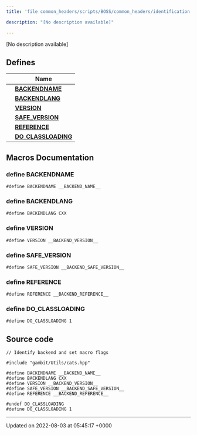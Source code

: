 ```yaml
---
title: 'file common_headers/scripts/BOSS/common_headers/identification.hpp'

description: "[No description available]"

---
```







[No description available]

## Defines

|                | Name           |
| -------------- | -------------- |
|  | **[BACKENDNAME](/documentation/code/darkbit/files/scripts_2boss_2common__headers_2identification_8hpp/#define-backendname)**  |
|  | **[BACKENDLANG](/documentation/code/darkbit/files/scripts_2boss_2common__headers_2identification_8hpp/#define-backendlang)**  |
|  | **[VERSION](/documentation/code/darkbit/files/scripts_2boss_2common__headers_2identification_8hpp/#define-version)**  |
|  | **[SAFE_VERSION](/documentation/code/darkbit/files/scripts_2boss_2common__headers_2identification_8hpp/#define-safe-version)**  |
|  | **[REFERENCE](/documentation/code/darkbit/files/scripts_2boss_2common__headers_2identification_8hpp/#define-reference)**  |
|  | **[DO_CLASSLOADING](/documentation/code/darkbit/files/scripts_2boss_2common__headers_2identification_8hpp/#define-do-classloading)**  |




## Macros Documentation

### define BACKENDNAME

```
#define BACKENDNAME __BACKEND_NAME__
```


### define BACKENDLANG

```
#define BACKENDLANG CXX
```


### define VERSION

```
#define VERSION __BACKEND_VERSION__
```


### define SAFE_VERSION

```
#define SAFE_VERSION __BACKEND_SAFE_VERSION__
```


### define REFERENCE

```
#define REFERENCE __BACKEND_REFERENCE__
```


### define DO_CLASSLOADING

```
#define DO_CLASSLOADING 1
```


## Source code

```
// Identify backend and set macro flags

#include "gambit/Utils/cats.hpp"

#define BACKENDNAME __BACKEND_NAME__
#define BACKENDLANG CXX
#define VERSION __BACKEND_VERSION__
#define SAFE_VERSION __BACKEND_SAFE_VERSION__
#define REFERENCE __BACKEND_REFERENCE__

#undef DO_CLASSLOADING
#define DO_CLASSLOADING 1
```


-------------------------------

Updated on 2022-08-03 at 05:45:17 +0000

